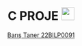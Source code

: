 <div align="center">
<h1>
  C PROJE
  <img src="https://upload.wikimedia.org/wikipedia/commons/thumb/1/18/C_Programming_Language.svg/1200px-C_Programming_Language.svg.png" width="30px"/>
</h1>

[Barış Taner 22BILP0091](https://github.com/BILP1111/proje/tree/main/22BILP0091%20BARIS%20TANER)



</div>
